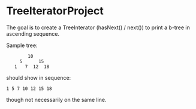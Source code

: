 # TreeIteratorProject

The goal is to create a TreeInterator (hasNext() / next()) to print a b-tree in ascending sequence.

Sample tree:
```
        10
     5      15
   1   7  12  18
```
should show in sequence:
```
1 5 7 10 12 15 18
```
though not necessarily on the same line.
